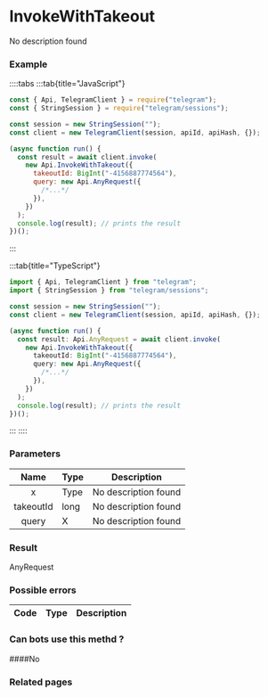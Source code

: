 # InvokeWithTakeout

No description found

### [](#example)Example

::::tabs
:::tab{title="JavaScript"}

```js
const { Api, TelegramClient } = require("telegram");
const { StringSession } = require("telegram/sessions");

const session = new StringSession("");
const client = new TelegramClient(session, apiId, apiHash, {});

(async function run() {
  const result = await client.invoke(
    new Api.InvokeWithTakeout({
      takeoutId: BigInt("-4156887774564"),
      query: new Api.AnyRequest({
        /*...*/
      }),
    })
  );
  console.log(result); // prints the result
})();
```

:::

:::tab{title="TypeScript"}

```ts
import { Api, TelegramClient } from "telegram";
import { StringSession } from "telegram/sessions";

const session = new StringSession("");
const client = new TelegramClient(session, apiId, apiHash, {});

(async function run() {
  const result: Api.AnyRequest = await client.invoke(
    new Api.InvokeWithTakeout({
      takeoutId: BigInt("-4156887774564"),
      query: new Api.AnyRequest({
        /*...*/
      }),
    })
  );
  console.log(result); // prints the result
})();
```

:::
::::

### [](#parameters)Parameters

|   Name    | Type | Description          |
| :-------: | ---- | -------------------- |
|     x     | Type | No description found |
| takeoutId | long | No description found |
|   query   | X    | No description found |

### [](#result)Result

AnyRequest

### [](#possible-errors)Possible errors

| Code | Type | Description |
| :--: | ---- | ----------- |

### [](#can-bots-use-this-method)Can bots use this methd ?

####No

### [](#related-pages)Related pages
